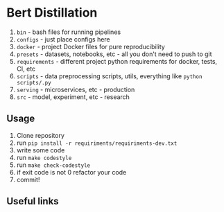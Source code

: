 # Bert Distillation

1. `bin` - bash files for running pipelines
2. `configs` - just place configs here
3. `docker` - project Docker files for pure reproducibility
4. `presets` - datasets, notebooks, etc - all you don't need to push to git
5. `requirements` - different project python requirements for docker, tests, CI, etc
6. `scripts` - data preprocessing scripts, utils, everything like `python scripts/.py`
7. `serving` - microservices, etc - production
8. `src` - model, experiment, etc - research

## Usage

1. Clone repository
2. run `pip install -r requiriments/requiriments-dev.txt`
3. write some code
4. run `make codestyle`
5. run `make check-codestyle`
6. if exit code is not 0 refactor your code
7. commit!

## Useful links


